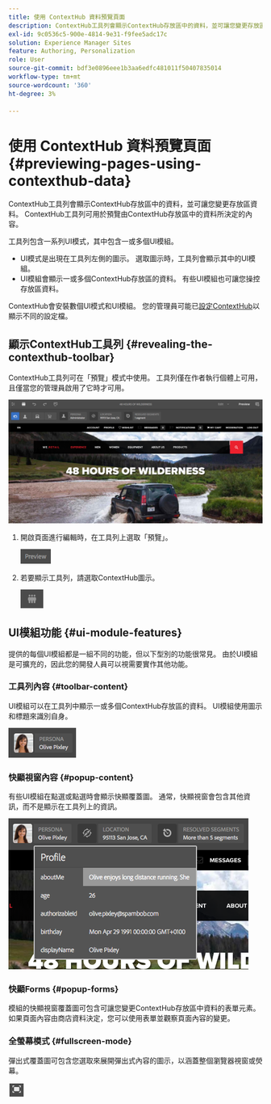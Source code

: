 ```yaml
---
title: 使用 ContextHub 資料預覽頁面
description: ContextHub工具列會顯示ContextHub存放區中的資料，並可讓您變更存放區資料，且可用於預覽內容
exl-id: 9c0536c5-900e-4814-9e31-f9fee5adc17c
solution: Experience Manager Sites
feature: Authoring, Personalization
role: User
source-git-commit: bdf3e0896eee1b3aa6edfc481011f50407835014
workflow-type: tm+mt
source-wordcount: '360'
ht-degree: 3%

---
```


# 使用 ContextHub 資料預覽頁面  {#previewing-pages-using-contexthub-data}

ContextHub工具列會顯示ContextHub存放區中的資料，並可讓您變更存放區資料。 ContextHub工具列可用於預覽由ContextHub存放區中的資料所決定的內容。

工具列包含一系列UI模式，其中包含一或多個UI模組。

* UI模式是出現在工具列左側的圖示。 選取圖示時，工具列會顯示其中的UI模組。
* UI模組會顯示一或多個ContextHub存放區的資料。 有些UI模組也可讓您操控存放區資料。

ContextHub會安裝數個UI模式和UI模組。 您的管理員可能已[設定ContextHub](/help/implementing/developing/personalization/configuring-contexthub.md)以顯示不同的設定檔。

## 顯示ContextHub工具列 {#revealing-the-contexthub-toolbar}

ContextHub工具列可在「預覽」模式中使用。 工具列僅在作者執行個體上可用，且僅當您的管理員啟用了它時才可用。

![ContextHub工具列](/help/sites-cloud/authoring/assets/contexthub-toolbar.png)

1. 開啟頁面進行編輯時，在工具列上選取「預覽」。

   ![預覽按鈕](/help/sites-cloud/authoring/assets/contexthub-preview-button.png)

1. 若要顯示工具列，請選取ContextHub圖示。

   ![ContextHub按鈕](/help/sites-cloud/authoring/assets/contexthub-button.png)

## UI模組功能 {#ui-module-features}

提供的每個UI模組都是一組不同的功能，但以下型別的功能很常見。 由於UI模組是可擴充的，因此您的開發人員可以視需要實作其他功能。

### 工具列內容 {#toolbar-content}

UI模組可以在工具列中顯示一或多個ContextHub存放區的資料。 UI模組使用圖示和標題來識別自身。

![ContextHub角色](/help/sites-cloud/authoring/assets/contexthub-persona-button.png)

### 快顯視窗內容 {#popup-content}

有些UI模組在點選或點選時會顯示快顯覆蓋圖。 通常，快顯視窗會包含其他資訊，而不是顯示在工具列上的資訊。

![ContextHub設定檔資訊](/help/sites-cloud/authoring/assets/contexthub-profile.png)

### 快顯Forms {#popup-forms}

模組的快顯視窗覆蓋圖可包含可讓您變更ContextHub存放區中資料的表單元素。 如果頁面內容由商店資料決定，您可以使用表單並觀察頁面內容的變更。

### 全螢幕模式 {#fullscreen-mode}

彈出式覆蓋圖可包含您選取來展開彈出式內容的圖示，以涵蓋整個瀏覽器視窗或熒幕。

![全熒幕按鈕](/help/sites-cloud/authoring/assets/contexthub-fullscreen.png)
